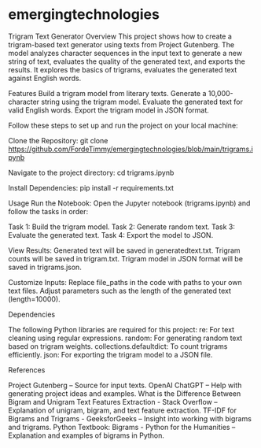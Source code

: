 # emergingtechnologies

Trigram Text Generator
Overview
This project shows how to create a trigram-based text generator using texts from Project Gutenberg. The model analyzes character sequences in the input text to generate a new string of text, evaluates the quality of the generated text, and exports the results. It explores the basics of trigrams, evaluates the generated text against English words.

Features
Build a trigram model from literary texts.
Generate a 10,000-character string using the trigram model.
Evaluate the generated text for valid English words.
Export the trigram model in JSON format.

Follow these steps to set up and run the project on your local machine:

Clone the Repository:
git clone https://github.com/FordeTimmy/emergingtechnologies/blob/main/trigrams.ipynb

Navigate to the project directory:
cd trigrams.ipynb

Install Dependencies:
pip install -r requirements.txt

Usage
Run the Notebook: Open the Jupyter notebook (trigrams.ipynb) and follow the tasks in order:

Task 1: Build the trigram model.
Task 2: Generate random text.
Task 3: Evaluate the generated text.
Task 4: Export the model to JSON.

View Results:
Generated text will be saved in generatedtext.txt.
Trigram counts will be saved in trigram.txt.
Trigram model in JSON format will be saved in trigrams.json.

Customize Inputs:
Replace file_paths in the code with paths to your own text files.
Adjust parameters such as the length of the generated text (length=10000).

Dependencies

The following Python libraries are required for this project:
re: For text cleaning using regular expressions.
random: For generating random text based on trigram weights.
collections.defaultdict: To count trigrams efficiently.
json: For exporting the trigram model to a JSON file.

References

Project Gutenberg – Source for input texts.
OpenAI ChatGPT – Help with generating project ideas and examples.
What is the Difference Between Bigram and Unigram Text Features Extraction - Stack Overflow – Explanation of unigram, bigram, and text feature extraction.
TF-IDF for Bigrams and Trigrams - GeeksforGeeks – Insight into working with bigrams and trigrams.
Python Textbook: Bigrams - Python for the Humanities – Explanation and examples of bigrams in Python.